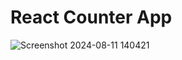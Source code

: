# React Counter App

![Screenshot 2024-08-11 140421](https://github.com/user-attachments/assets/c1d63d46-c784-4dbf-80d7-2d18a58647c6)
